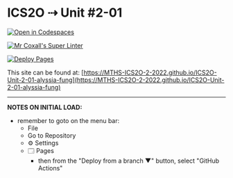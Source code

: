 # ICS2O ⇢ Unit #2-01

[![Open in Codespaces](https://classroom.github.com/assets/launch-codespace-f4981d0f882b2a3f0472912d15f9806d57e124e0fc890972558857b51b24a6f9.svg)](https://classroom.github.com/open-in-codespaces?assignment_repo_id=10410438)

[![Mr Coxall's Super Linter](https://github.com/MTHS-ICS2O-2-2022/ICS2O-Unit-2-01-alyssia-fung/workflows/Mr%20Coxall's%20Super%20Linter/badge.svg)](https://github.com/MTHS-ICS2O-2-2022/ICS2O-Unit-2-01-alyssia-fung/actions)

[![Deploy Pages](https://github.com/MTHS-ICS2O-2-2022/ICS2O-Unit-2-01-alyssia-fung/workflows/Deploy%20Pages/badge.svg)](https://github.com/MTHS-ICS2O-2-2022/ICS2O-Unit-2-01-alyssia-fung/actions)

This site can be found at: [https://MTHS-ICS2O-2-2022.github.io/ICS2O-Unit-2-01-alyssia-fung](https://MTHS-ICS2O-2-2022.github.io/ICS2O-Unit-2-01-alyssia-fung)

---

**NOTES ON INITIAL LOAD:**
- remember to goto on the menu bar:
  - File
  - Go to Repository
  - ⚙ Settings
  - 🗔 Pages
    - then from the "Deploy from a branch ▼" button, select "GitHub Actions"
